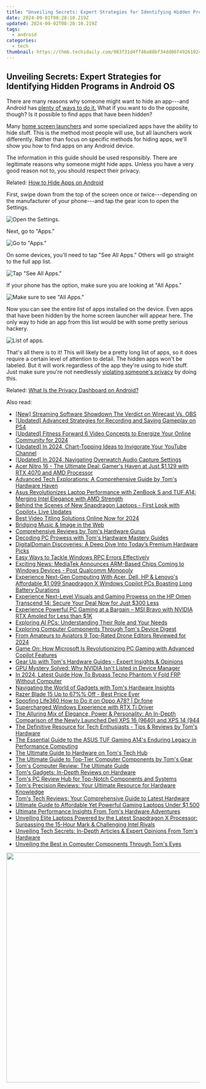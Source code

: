 ```yaml
---
title: "Unveiling Secrets: Expert Strategies for Identifying Hidden Programs in Android OS"
date: 2024-09-01T08:28:10.219Z
updated: 2024-09-02T08:28:10.219Z
tags:
  - android
categories:
  - tech
thumbnail: https://thmb.techidaily.com/983f31d4ff46a88bf34dd06f49261024f8d7c362e39532f6eee2990ca747e49a.jpg
---
```


## Unveiling Secrets: Expert Strategies for Identifying Hidden Programs in Android OS

There are many reasons why someone might want to hide an app---and Android has [plenty of ways to do it.](https://location-social.techidaily.com/in-2024-how-to-change-gps-location-on-samsung-galaxy-s24plus-easily-and-safely-drfone-by-drfone-virtual-android/) What if you want to do the opposite, though? Is it possible to find apps that have been hidden?

 Many [home screen launchers](https://www.reviewgeek.com/62940/the-7-best-android-launchers/) and some specialized apps have the ability to hide stuff. This is the method most people will use, but all launchers work differently. Rather than focus on specific methods for hiding apps, we'll show you how to find apps on any Android device.

 The information in this guide should be used responsibly. There are legitimate reasons why someone might hide apps. Unless you have a very good reason not to, you should respect their privacy.

Related: [How to Hide Apps on Android](https://location-social.techidaily.com/in-2024-how-to-change-gps-location-on-samsung-galaxy-s24plus-easily-and-safely-drfone-by-drfone-virtual-android/) 

 First, swipe down from the top of the screen once or twice---depending on the manufacturer of your phone---and tap the gear icon to open the Settings.

![Open the Settings.](https://static1.howtogeekimages.com/wordpress/wp-content/uploads/2021/11/2021-11-09_16-39-10.png) 

 Next, go to "Apps."

![Go to "Apps."](https://static1.howtogeekimages.com/wordpress/wp-content/uploads/2021/11/2021-11-09_16-40-58.png) 

 On some devices, you'll need to tap "See All Apps." Others will go straight to the full app list.

![Tap "See All Apps."](https://static1.howtogeekimages.com/wordpress/wp-content/uploads/2021/11/2021-11-09_16-42-20.png) 

 If your phone has the option, make sure you are looking at "All Apps."

![Make sure to see "All Apps."](https://static1.howtogeekimages.com/wordpress/wp-content/uploads/2021/11/2021-11-09_16-49-18.png) 

 Now you can see the entire list of apps installed on the device. Even apps that have been hidden by the home screen launcher will appear here. The only way to hide an app from this list would be with some pretty serious hackery.

![List of apps.](https://static1.howtogeekimages.com/wordpress/wp-content/uploads/2021/11/2021-11-09_16-43-40.png) 

 That's all there is to it! This will likely be a pretty long list of apps, so it does require a certain level of attention to detail. The hidden apps won't be labeled. But it will work regardless of the app they're using to hide stuff. Just make sure you're not needlessly [violating someone's privacy](https://instagram-video-recordings.techidaily.com/updated-2024-approved-instagrams-essential-quick-tutorial-for-chat/) by doing this.

Related: [What Is the Privacy Dashboard on Android?](https://instagram-video-recordings.techidaily.com/updated-2024-approved-instagrams-essential-quick-tutorial-for-chat/)

<ins class="adsbygoogle"
     style="display:block"
     data-ad-format="autorelaxed"
     data-ad-client="ca-pub-7571918770474297"
     data-ad-slot="1223367746"></ins>



<ins class="adsbygoogle"
     style="display:block"
     data-ad-client="ca-pub-7571918770474297"
     data-ad-slot="8358498916"
     data-ad-format="auto"
     data-full-width-responsive="true"></ins>

<span class="atpl-alsoreadstyle">Also read:</span>
<div><ul>
<li><a href="https://fox-glue.techidaily.com/new-streaming-software-showdown-the-verdict-on-wirecast-vs-obs/"><u>[New] Streaming Software Showdown  The Verdict on Wirecast Vs. OBS</u></a></li>
<li><a href="https://screen-sharing-recording.techidaily.com/updated-advanced-strategies-for-recording-and-saving-gameplay-on-ps4/"><u>[Updated] Advanced Strategies for Recording and Saving Gameplay on PS4</u></a></li>
<li><a href="https://eaxpv-info.techidaily.com/updated-fitness-forward-6-video-concepts-to-energize-your-online-community-for-2024/"><u>[Updated] Fitness Forward  6 Video Concepts to Energize Your Online Community for 2024</u></a></li>
<li><a href="https://facebook-video-footage.techidaily.com/updated-in-2024-chart-topping-ideas-to-invigorate-your-youtube-channel/"><u>[Updated] In 2024, Chart-Topping Ideas to Invigorate Your YouTube Channel</u></a></li>
<li><a href="https://digital-screen-recording.techidaily.com/updated-in-2024-navigating-overwatch-audio-capture-settings/"><u>[Updated] In 2024, Navigating Overwatch Audio Capture Settings</u></a></li>
<li><a href="https://hardware-tips.techidaily.com/acer-nitro-16-the-ultimate-deal-gamers-haven-at-just-1129-with-rtx-4070-and-amd-processor/"><u>Acer Nitro 16 - The Ultimate Deal: Gamer's Haven at Just $1,129 with RTX 4070 and AMD Processor</u></a></li>
<li><a href="https://hardware-tips.techidaily.com/advanced-tech-explorations-a-comprehensive-guide-by-toms-hardware-haven/"><u>Advanced Tech Explorations: A Comprehensive Guide by Tom's Hardware Haven</u></a></li>
<li><a href="https://hardware-tips.techidaily.com/asus-revolutionizes-laptop-performance-with-zenbook-s-and-tuf-a14-merging-intel-elegance-with-amd-strength/"><u>Asus Revolutionizes Laptop Performance with ZenBook S and TUF A14: Merging Intel Elegance with AMD Strength</u></a></li>
<li><a href="https://hardware-tips.techidaily.com/behind-the-scenes-of-new-snapdragon-laptops-first-look-with-copilotplus-live-updates/"><u>Behind the Scenes of New Snapdragon Laptops - First Look with Copilot+ Live Updates</u></a></li>
<li><a href="https://extra-information.techidaily.com/best-video-titling-solutions-online-now-for-2024/"><u>Best Video Titling Solutions Online Now for 2024</u></a></li>
<li><a href="https://fox-helps.techidaily.com/bridging-music-and-image-in-the-web/"><u>Bridging Music & Image in the Web</u></a></li>
<li><a href="https://hardware-tips.techidaily.com/comprehensive-reviews-by-toms-hardware-gurus/"><u>Comprehensive Reviews by Tom's Hardware Gurus</u></a></li>
<li><a href="https://hardware-tips.techidaily.com/decoding-pc-prowess-with-toms-hardware-mastery-guides/"><u>Decoding PC Prowess with Tom's Hardware Mastery Guides</u></a></li>
<li><a href="https://hardware-tips.techidaily.com/digitaldomain-discoveries-a-deep-dive-into-todays-premium-hardware-picks/"><u>DigitalDomain Discoveries: A Deep Dive Into Today’s Premium Hardware Picks</u></a></li>
<li><a href="https://win11-tips.techidaily.com/easy-ways-to-tackle-windows-rpc-errors-effectively/"><u>Easy Ways to Tackle Windows RPC Errors Effectively</u></a></li>
<li><a href="https://hardware-tips.techidaily.com/exciting-news-mediatek-announces-arm-based-chips-coming-to-windows-devices-post-qualcomm-monopoly/"><u>Exciting News: MediaTek Announces ARM-Based Chips Coming to Windows Devices - Post Qualcomm Monopoly</u></a></li>
<li><a href="https://hardware-tips.techidaily.com/experience-next-gen-computing-with-acer-dell-hp-and-lenovos-affordable-1099-snapdragon-x-windows-copilot-pcs-boasting-long-battery-durations/"><u>Experience Next-Gen Computing With Acer, Dell, HP & Lenovo's Affordable $1,099 Snapdragon X Windows Copilot PCs Boasting Long Battery Durations</u></a></li>
<li><a href="https://hardware-tips.techidaily.com/experience-next-level-visuals-and-gaming-prowess-on-the-hp-omen-transcend-14-secure-your-deal-now-for-just-300-less/"><u>Experience Next-Level Visuals and Gaming Prowess on the HP Omen Transcend 14: Secure Your Deal Now for Just $300 Less</u></a></li>
<li><a href="https://hardware-tips.techidaily.com/experience-powerful-pc-gaming-at-a-bargain-msi-bravo-with-nvidia-rtx-amoled-for-less-than-1k/"><u>Experience Powerful PC Gaming at a Bargain – MSI Bravo with NVIDIA RTX Amoled for Less than $1K</u></a></li>
<li><a href="https://hardware-tips.techidaily.com/exploring-ai-pcs-understanding-their-role-and-your-needs/"><u>Exploring AI PCs: Understanding Their Role and Your Needs</u></a></li>
<li><a href="https://hardware-tips.techidaily.com/exploring-computer-components-through-toms-device-digest/"><u>Exploring Computer Components Through Tom's Device Digest</u></a></li>
<li><a href="https://fox-blue.techidaily.com/from-amateurs-to-aviators-9-top-rated-drone-editors-reviewed-for-2024/"><u>From Amateurs to Aviators  9 Top-Rated Drone Editors Reviewed for 2024</u></a></li>
<li><a href="https://hardware-tips.techidaily.com/game-on-how-microsoft-is-revolutionizing-pc-gaming-with-advanced-copilot-features/"><u>Game On: How Microsoft Is Revolutionizing PC Gaming with Advanced Copilot Features</u></a></li>
<li><a href="https://hardware-tips.techidaily.com/gear-up-with-toms-hardware-guides-expert-insights-and-opinions/"><u>Gear Up with Tom's Hardware Guides - Expert Insights & Opinions</u></a></li>
<li><a href="https://network-issues.techidaily.com/gpu-mystery-solved-why-nvidia-isnt-listed-in-device-manager/"><u>GPU Mystery Solved: Why NVIDIA Isn't Listed in Device Manager</u></a></li>
<li><a href="https://bypass-frp.techidaily.com/in-2024-latest-guide-how-to-bypass-tecno-phantom-v-fold-frp-without-computer-by-drfone-android/"><u>In 2024, Latest Guide How To Bypass Tecno Phantom V Fold FRP Without Computer</u></a></li>
<li><a href="https://hardware-tips.techidaily.com/navigating-the-world-of-gadgets-with-toms-hardware-insights-t17238628798428/"><u>Navigating the World of Gadgets with Tom's Hardware Insights</u></a></li>
<li><a href="https://hardware-tips.techidaily.com/razer-blade-15-up-to-67-off-best-price-ever/"><u>Razer Blade 15 Up to 67%% Off - Best Price Ever</u></a></li>
<li><a href="https://fake-location.techidaily.com/spoofing-life360-how-to-do-it-on-oppo-a78-drfone-by-drfone-virtual-android/"><u>Spoofing Life360 How to Do it on Oppo A78? | Dr.fone</u></a></li>
<li><a href="https://driver-install.techidaily.com/supercharged-windows-experience-with-rtx-ti-driver/"><u>Supercharged Windows Experience with RTX Ti Driver</u></a></li>
<li><a href="https://hardware-tips.techidaily.com/the-alluring-mix-of-elegance-power-and-personality-an-in-depth-comparison-of-the-newly-launched-dell-xps-16-9640-and-xps-14-944/"><u>The Alluring Mix of Elegance, Power & Personality: An In-Depth Comparison of the Newly Launched Dell XPS 16 (9640) and XPS 14 (944</u></a></li>
<li><a href="https://hardware-tips.techidaily.com/the-definitive-resource-for-tech-enthusiasts-tips-and-reviews-by-toms-hardware/"><u>The Definitive Resource for Tech Enthusiasts - Tips & Reviews by Tom's Hardware</u></a></li>
<li><a href="https://hardware-tips.techidaily.com/the-essential-guide-to-the-asus-tuf-gaming-a14s-enduring-legacy-in-performance-computing/"><u>The Essential Guide to the ASUS TUF Gaming A14's Enduring Legacy in Performance Computing</u></a></li>
<li><a href="https://hardware-tips.techidaily.com/the-ultimate-guide-to-hardware-on-toms-tech-hub/"><u>The Ultimate Guide to Hardware on Tom's Tech Hub</u></a></li>
<li><a href="https://hardware-tips.techidaily.com/the-ultimate-guide-to-top-tier-computer-components-by-toms-gear/"><u>The Ultimate Guide to Top-Tier Computer Components by Tom's Gear</u></a></li>
<li><a href="https://hardware-tips.techidaily.com/toms-computer-review-the-ultimate-guide-t17238628798429/"><u>Tom's Computer Review: The Ultimate Guide</u></a></li>
<li><a href="https://hardware-tips.techidaily.com/toms-gadgets-in-depth-reviews-on-hardware/"><u>Tom's Gadgets: In-Depth Reviews on Hardware</u></a></li>
<li><a href="https://hardware-tips.techidaily.com/toms-pc-review-hub-for-top-notch-components-and-systems/"><u>Tom's PC Review Hub for Top-Notch Components and Systems</u></a></li>
<li><a href="https://hardware-tips.techidaily.com/toms-precision-reviews-your-ultimate-resource-for-hardware-knowledge/"><u>Tom's Precision Reviews: Your Ultimate Resource for Hardware Knowledge</u></a></li>
<li><a href="https://hardware-tips.techidaily.com/toms-tech-reviews-your-comprehensive-guide-to-latest-hardware/"><u>Tom's Tech Reviews: Your Comprehensive Guide to Latest Hardware</u></a></li>
<li><a href="https://hardware-tips.techidaily.com/ultimate-guide-to-affordable-yet-powerful-gaming-laptops-under-1500/"><u>Ultimate Guide to Affordable Yet Powerful Gaming Laptops Under $1,500</u></a></li>
<li><a href="https://hardware-tips.techidaily.com/ultimate-performance-insights-from-toms-hardware-adventures/"><u>Ultimate Performance Insights From Tom's Hardware Adventures</u></a></li>
<li><a href="https://hardware-tips.techidaily.com/unveiling-elite-laptops-powered-by-the-latest-snapdragon-x-processor-surpassing-the-15-hour-mark-and-challenging-intel-rivals/"><u>Unveiling Elite Laptops Powered by the Latest Snapdragon X Processor: Surpassing the 15-Hour Mark & Challenging Intel Rivals</u></a></li>
<li><a href="https://hardware-tips.techidaily.com/unveiling-tech-secrets-in-depth-articles-and-expert-opinions-from-toms-hardware/"><u>Unveiling Tech Secrets: In-Depth Articles & Expert Opinions From Tom's Hardware</u></a></li>
<li><a href="https://hardware-tips.techidaily.com/unveiling-the-best-in-computer-components-through-toms-eyes/"><u>Unveiling the Best in Computer Components Through Tom's Eyes</u></a></li>
</ul></div>

<!-- affiliate ads begin -->
<a href="https://appsumo.8odi.net/c/5597632/2068416/7443" target="_top" id="2068416"><img src="//a.impactradius-go.com/display-ad/7443-2068416" border="0" alt="" width="1200" height="600"/></a><img height="0" width="0" src="https://appsumo.8odi.net/i/5597632/2068416/7443" style="position:absolute;visibility:hidden;" border="0" />
<!-- affiliate ads end -->